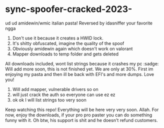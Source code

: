 # sync-spoofer-cracked-2023-
ud ud amidewin/wmic italian pasta! Reversed by idasniffer your favorite ngga


1) Don't use it because it creates a HWID lock.
2) It's shitty obfuscated, imagine the quality of the spoof
3) Obviously amidewin again which doesn't work on valorant
4) Mapper downloads to temp folder and gets deleted

All downloads included, wont list strings because it crashes my pc :sadge:
Will add more soon, this is not finished yet. We are only at 30%. First im enjoying my pasta and then ill be back with EFI's and more dumps. Love you!


1) Will add mapper, vulnerable drivers so on
2) will just crack the auth so everyone can use ez ez
3) ok ok I will list strings too very soon

Keep watching this repo! Everything will be here very very soon. Allah. For now, enjoy the downloads, if your pro pro paster you can do something funny with it. Oh btw, his support is shit and he doesn't refund customers.
